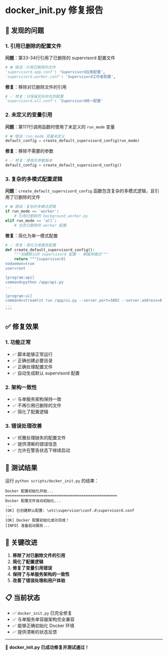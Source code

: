 # docker_init.py 修复报告

## 🐛 发现的问题

### 1. 引用已删除的配置文件
**问题**：第33-34行引用了已删除的 supervisord 配置文件
```python
# ❌ 错误：引用已删除的文件
'supervisord.app.conf': 'Supervisord应用配置',
'supervisord.worker.conf': 'Supervisord工作者配置',
```

**修复**：移除对已删除文件的引用
```python
# ✅ 修复：只保留实际存在的配置
'supervisord.all.conf': 'Supervisord统一配置'
```

### 2. 未定义的变量引用
**问题**：第117行调用函数时使用了未定义的 `run_mode` 变量
```python
# ❌ 错误：run_mode 变量未定义
default_config = create_default_supervisord_config(run_mode)
```

**修复**：移除不需要的参数
```python
# ✅ 修复：使用无参数版本
default_config = create_default_supervisord_config()
```

### 3. 复杂的多模式配置逻辑
**问题**：`create_default_supervisord_config` 函数包含复杂的多模式逻辑，且引用了已删除的文件
```python
# ❌ 错误：复杂的多模式逻辑
if run_mode == 'worker':
    # 引用已删除的 background_worker.py
elif run_mode == 'all':
    # 包含已删除的 worker 配置
```

**修复**：简化为单一模式配置
```python
# ✅ 修复：简化为单服务配置
def create_default_supervisord_config():
    """创建默认的 supervisord 配置 - 单服务模式"""
    return """[supervisord]
nodaemon=true
user=root

[program:api]
command=python /app/api.py
...

[program:ui]
command=streamlit run /app/ui.py --server.port=5002 --server.address=0.0.0.0 --server.headless true
...
"""
```

## ✅ 修复效果

### 1. 功能正常
- ✅ 脚本能够正常运行
- ✅ 正确创建必要目录
- ✅ 正确处理配置文件
- ✅ 自动生成默认 supervisord 配置

### 2. 架构一致性
- ✅ 与单服务架构保持一致
- ✅ 不再引用已删除的文件
- ✅ 简化了配置逻辑

### 3. 错误处理改善
- ✅ 优雅处理缺失的配置文件
- ✅ 提供清晰的错误信息
- ✅ 允许在警告状态下继续启动

## 🧪 测试结果

运行 `python scripts/docker_init.py` 的结果：
```
Docker 配置初始化开始...
==================================================
Docker 配置文件自动初始化...
...
[OK] 已创建默认配置: \etc\supervisor\conf.d\supervisord.conf
...
[OK] Docker 配置初始化成功完成！
[INFO] 准备启动服务...
```

## 🎯 关键改进

1. **移除了对已删除文件的引用**
2. **简化了配置逻辑**
3. **修复了变量引用错误**
4. **保持了与单服务架构的一致性**
5. **改善了错误处理和用户体验**

## 📋 当前状态

- ✅ `docker_init.py` 已完全修复
- ✅ 与单服务单容器架构完全兼容
- ✅ 能够正确初始化 Docker 环境
- ✅ 提供清晰的状态反馈

---
🎉 **docker_init.py 已成功修复并测试通过！**
